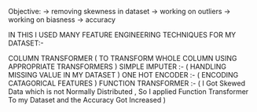Objective:
-> removing skewness in dataset
-> working on outliers
-> working on biasness
-> accuracy

IN THIS I USED MANY FEATURE ENGINEERING TECHNIQUES FOR MY DATASET:-

COLUMN  TRANSFORMER   ( TO TRANSFORM WHOLE COLUMN USING APPROPRIATE TRANSFORMERS )
SIMPLE IMPUTER  :-  ( HANDLING MISSING VALUE IN MY DATASET )
ONE HOT ENCODER :-  ( ENCODING CATAGORICAL FEATURES )
FUNCTION TRANSFORMER :-
( I Got Skewed Data which is not Normally Distributed , So I applied Function Transformer To my Dataset and the Accuracy Got Increased )


